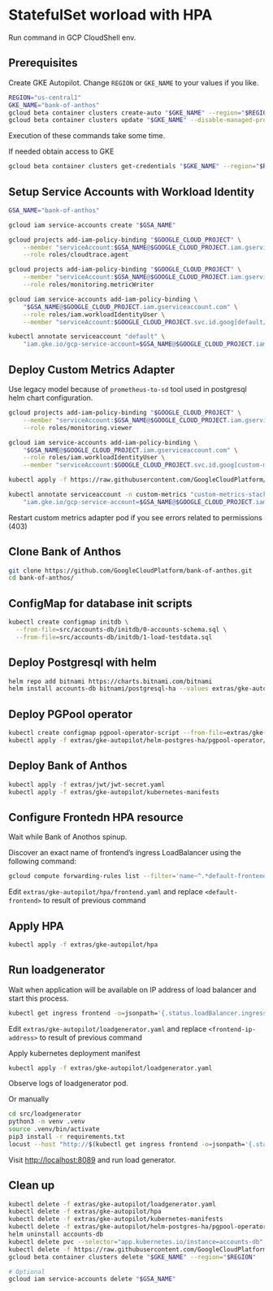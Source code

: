 # StatefulSet worload with HPA

Run command in GCP CloudShell env.

## Prerequisites

Create GKE Autopilot. Change `REGION` or `GKE_NAME` to your values if you like.

```bash
REGION="us-central1"
GKE_NAME="bank-of-anthos"
gcloud beta container clusters create-auto "$GKE_NAME" --region="$REGION"
gcloud beta container clusters update "$GKE_NAME" --disable-managed-prometheus --region="$REGION"
```

Execution of these commands take some time.

If needed obtain access to GKE

```bash
gcloud beta container clusters get-credentials "$GKE_NAME" --region="$REGION"
```

## Setup Service Accounts with Workload Identity

```bash
GSA_NAME="bank-of-anthos"

gcloud iam service-accounts create "$GSA_NAME"

gcloud projects add-iam-policy-binding "$GOOGLE_CLOUD_PROJECT" \
    --member "serviceAccount:$GSA_NAME@$GOOGLE_CLOUD_PROJECT.iam.gserviceaccount.com" \
    --role roles/cloudtrace.agent

gcloud projects add-iam-policy-binding "$GOOGLE_CLOUD_PROJECT" \
    --member "serviceAccount:$GSA_NAME@$GOOGLE_CLOUD_PROJECT.iam.gserviceaccount.com" \
    --role roles/monitoring.metricWriter

gcloud iam service-accounts add-iam-policy-binding \
    "$GSA_NAME@$GOOGLE_CLOUD_PROJECT.iam.gserviceaccount.com" \
    --role roles/iam.workloadIdentityUser \
    --member "serviceAccount:$GOOGLE_CLOUD_PROJECT.svc.id.goog[default/default]"

kubectl annotate serviceaccount "default" \
    "iam.gke.io/gcp-service-account=$GSA_NAME@$GOOGLE_CLOUD_PROJECT.iam.gserviceaccount.com"
```

## Deploy Custom Metrics Adapter

Use legacy model because of `prometheus-to-sd` tool used in postgresql helm chart configuration.

```bash
gcloud projects add-iam-policy-binding "$GOOGLE_CLOUD_PROJECT" \
    --member "serviceAccount:$GSA_NAME@$GOOGLE_CLOUD_PROJECT.iam.gserviceaccount.com" \
    --role roles/monitoring.viewer

gcloud iam service-accounts add-iam-policy-binding \
    "$GSA_NAME@$GOOGLE_CLOUD_PROJECT.iam.gserviceaccount.com" \
    --role roles/iam.workloadIdentityUser \
    --member "serviceAccount:$GOOGLE_CLOUD_PROJECT.svc.id.goog[custom-metrics/custom-metrics-stackdriver-adapter]"

kubectl apply -f https://raw.githubusercontent.com/GoogleCloudPlatform/k8s-stackdriver/master/custom-metrics-stackdriver-adapter/deploy/production/adapter.yaml

kubectl annotate serviceaccount -n custom-metrics "custom-metrics-stackdriver-adapter" \
    "iam.gke.io/gcp-service-account=$GSA_NAME@$GOOGLE_CLOUD_PROJECT.iam.gserviceaccount.com"
```

Restart custom metrics adapter pod if you see errors related to permissions (403)

## Clone Bank of Anthos

```bash
git clone https://github.com/GoogleCloudPlatform/bank-of-anthos.git
cd bank-of-anthos/
```

## ConfigMap for database init scripts

```bash
kubectl create configmap initdb \
  --from-file=src/accounts-db/initdb/0-accounts-schema.sql \
  --from-file=src/accounts-db/initdb/1-load-testdata.sql
```

## Deploy Postgresql with helm

```bash
helm repo add bitnami https://charts.bitnami.com/bitnami
helm install accounts-db bitnami/postgresql-ha --values extras/gke-autopilot/helm-postgres-ha/values.yaml
```

## Deploy PGPool operator

```bash
kubectl create configmap pgpool-operator-script --from-file=extras/gke-autopilot/helm-postgres-ha/pgpool-operator/pgpool.py
kubectl apply -f extras/gke-autopilot/helm-postgres-ha/pgpool-operator/pgpool-operator.yaml
```

## Deploy Bank of Anthos

```bash
kubectl apply -f extras/jwt/jwt-secret.yaml
kubectl apply -f extras/gke-autopilot/kubernetes-manifests
```

## Configure Frontedn HPA resource

Wait while Bank of Anothos spinup.

Discover an exact name of frontend’s ingress LoadBalancer using the following command:

```bash
gcloud compute forwarding-rules list --filter='name~^.*default-frontend.*$' --format='value(name)'
```

Edit `extras/gke-autopilot/hpa/frontend.yaml` and replace `<default-frontend>` to result of previous command

## Apply HPA

```bash
kubectl apply -f extras/gke-autopilot/hpa
```

## Run loadgenerator

Wait when application will be available on IP address of load balancer and start this process.

```bash
kubectl get ingress frontend -o=jsonpath='{.status.loadBalancer.ingress[0].ip}'
```

Edit `extras/gke-autopilot/loadgenerator.yaml` and replace `<frontend-ip-address>` to result of previous command

Apply kubernetes deployment manifest

```bash
kubectl apply -f extras/gke-autopilot/loadgenerator.yaml
```

Observe logs of loadgenerator pod.

Or manually

```bash
cd src/loadgenerator
python3 -m venv .venv
source .venv/bin/activate
pip3 install -r requirements.txt
locust --host "http://$(kubectl get ingress frontend -o=jsonpath='{.status.loadBalancer.ingress[0].ip}')" --loglevel INFO --users "250" --spawn-rate "5"
```

Visit <http://localhost:8089> and run load generator.

## Clean up

```bash
kubectl delete -f extras/gke-autopilot/loadgenerator.yaml
kubectl delete -f extras/gke-autopilot/hpa
kubectl delete -f extras/gke-autopilot/kubernetes-manifests
kubectl delete -f extras/gke-autopilot/helm-postgres-ha/pgpool-operator/pgpool-operator.yaml
helm uninstall accounts-db
kubectl delete pvc --selector="app.kubernetes.io/instance=accounts-db"
kubectl delete -f https://raw.githubusercontent.com/GoogleCloudPlatform/k8s-stackdriver/master/custom-metrics-stackdriver-adapter/deploy/production/adapter.yaml
gcloud beta container clusters delete "$GKE_NAME" --region="$REGION"

# Optional
gcloud iam service-accounts delete "$GSA_NAME"
```
